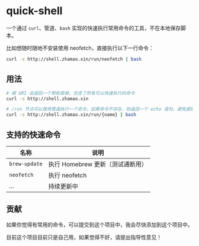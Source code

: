 # quick-shell

一个通过 `curl`、管道、`bash` 实现的快速执行常用命令的工具，不在本地保存脚本。

比如想随时随地不安装使用 neofetch，直接执行以下一行命令：

```bash
curl -s http://shell.zhamao.xin/run/neofetch | bash
```

## 用法
```bash
# 根 URI 会返回一个帮助菜单，包含了所有可以快速执行的命令
curl -s http://shell.zhamao.xin

# /run 节点可以使用管道执行一个命令，如果命令不存在，则返回一个 echo 语句，避免报错，但做到了命令不存在的提示功能
curl -s http://shell.zhamao.xin/run/{name} | bash
```

## 支持的快速命令

| 名称 | 说明 |
| ---- | ---- |
| `brew-update` | 执行 Homebrew 更新（测试通断用） |
| `neofetch` | 执行 neofetch |
| ... | 持续更新中 |

## 贡献

如果你觉得有常用的命令，可以提交到这个项目中，我会尽快添加到这个项目中。

目前这个项目目前只是自己用，如果觉得不好，请提出指导性意见！

